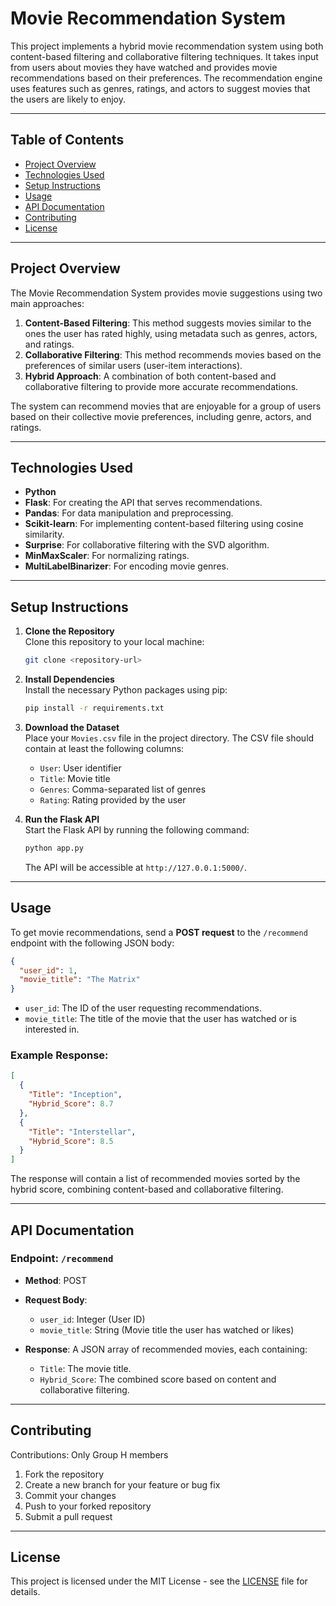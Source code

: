 # Movie Recommendation System

This project implements a hybrid movie recommendation system using both content-based filtering and collaborative filtering techniques. It takes input from users about movies they have watched and provides movie recommendations based on their preferences. The recommendation engine uses features such as genres, ratings, and actors to suggest movies that the users are likely to enjoy. 

---

## Table of Contents

- [Project Overview](#project-overview)
- [Technologies Used](#technologies-used)
- [Setup Instructions](#setup-instructions)
- [Usage](#usage)
- [API Documentation](#api-documentation)
- [Contributing](#contributing)
- [License](#license)

---

## Project Overview

The Movie Recommendation System provides movie suggestions using two main approaches:
1. **Content-Based Filtering**: This method suggests movies similar to the ones the user has rated highly, using metadata such as genres, actors, and ratings.
2. **Collaborative Filtering**: This method recommends movies based on the preferences of similar users (user-item interactions).
3. **Hybrid Approach**: A combination of both content-based and collaborative filtering to provide more accurate recommendations.

The system can recommend movies that are enjoyable for a group of users based on their collective movie preferences, including genre, actors, and ratings.

---

## Technologies Used

- **Python**
- **Flask**: For creating the API that serves recommendations.
- **Pandas**: For data manipulation and preprocessing.
- **Scikit-learn**: For implementing content-based filtering using cosine similarity.
- **Surprise**: For collaborative filtering with the SVD algorithm.
- **MinMaxScaler**: For normalizing ratings.
- **MultiLabelBinarizer**: For encoding movie genres.

---

## Setup Instructions

1. **Clone the Repository**  
   Clone this repository to your local machine:
   ```bash
   git clone <repository-url>
   ```

2. **Install Dependencies**  
   Install the necessary Python packages using pip:
   ```bash
   pip install -r requirements.txt
   ```

3. **Download the Dataset**  
   Place your `Movies.csv` file in the project directory. The CSV file should contain at least the following columns:
   - `User`: User identifier
   - `Title`: Movie title
   - `Genres`: Comma-separated list of genres
   - `Rating`: Rating provided by the user

4. **Run the Flask API**  
   Start the Flask API by running the following command:
   ```bash
   python app.py
   ```

   The API will be accessible at `http://127.0.0.1:5000/`.

---

## Usage

To get movie recommendations, send a **POST request** to the `/recommend` endpoint with the following JSON body:

```json
{
  "user_id": 1,
  "movie_title": "The Matrix"
}
```

- `user_id`: The ID of the user requesting recommendations.
- `movie_title`: The title of the movie that the user has watched or is interested in.

### Example Response:
```json
[
  {
    "Title": "Inception",
    "Hybrid_Score": 8.7
  },
  {
    "Title": "Interstellar",
    "Hybrid_Score": 8.5
  }
]
```

The response will contain a list of recommended movies sorted by the hybrid score, combining content-based and collaborative filtering.

---

## API Documentation

### Endpoint: `/recommend`

- **Method**: POST
- **Request Body**:
  - `user_id`: Integer (User ID)
  - `movie_title`: String (Movie title the user has watched or likes)
  
- **Response**:
  A JSON array of recommended movies, each containing:
  - `Title`: The movie title.
  - `Hybrid_Score`: The combined score based on content and collaborative filtering.

---

## Contributing

Contributions: Only Group H members

1. Fork the repository
2. Create a new branch for your feature or bug fix
3. Commit your changes
4. Push to your forked repository
5. Submit a pull request

---

## License

This project is licensed under the MIT License - see the [LICENSE](LICENSE) file for details.
